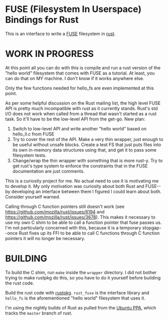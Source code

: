 # FUSE (Filesystem In Userspace) Bindings for Rust

This is an interface to write a [FUSE](http://fuse.sourceforge.net/) filesystem in [rust](http://www.rust-lang.org/).

# WORK IN PROGRESS

At this point all you can do with this is compile and run a rust version of the "hello world" filesystem that comes with FUSE as a tutorial.  At least, you can do that on MY machine.  I don't know if it works anywhere else.

Only the few functions needed for hello_fs are even implemented at this point.

As per some helpful discussion on the Rust mailing list, the high level FUSE API is pretty much incompatible with rust as it currently stands.  Rust's std I/O does not work when called from a thread that wasn't started as a rust task.  So it'll have to be the low-level API from the get-go.  New plan:

  1. Switch to low-level API and write another "hello world" based on hello_ll.c from FUSE
  2. Try to cover the rest of the API.  Make a very thin wrapper, just enough to be useful without unsafe blocks.  Create a test FS that just puts files into its own in-memory data structures using that, and get it to pass some filesystem tests.
  3. Change/wrap the thin wrapper with something that is more rust-y.  Try to get rust's type system to enforce the constraints that in the FUSE documentation are just comments.


This is a curiosity project for me.  No actual need to use it is motivating me to develop it.  My only motivation was curiosity about both Rust and FUSE--by developing an interface between them I figured I could learn about both.  Consider yourself warned.

Calling through C function pointers still doesn't work (see https://github.com/mozilla/rust/issues/6194 and https://github.com/mozilla/rust/issues/3678).  This makes it necessary to use my own C shim to be able to call a function pointer that fuse passes us.  I'm not particularly concerned with this, because it is a temporary stopgap--once Rust fixes up its FFI to be able to call C functions through C function pointers it will no longer be necessary.

# BUILDING

To build the C shim, run `make` inside the `wrapper` directory.  I did not bother trying to make rustpkg do this, so you have to do it yourself before building the rust code.

Build the rust code with [rustpkg](https://github.com/mozilla/rust/blob/master/doc/rustpkg.md).  `rust_fuse` is the interface library and `hello_fs` is the aforementioned "hello world" filesystem that uses it.

I'm using the nightly builds of Rust as pulled from the [Ubuntu PPA](https://launchpad.net/%7Ehansjorg/+archive/rust), which tracks the `master` branch of rust.
